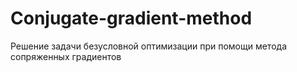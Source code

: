 # Conjugate-gradient-method
Решение задачи безусловной оптимизации при помощи метода сопряженных градиентов
